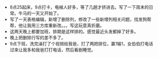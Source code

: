 + 8点25起床，9点打卡，电梯人好多，等了几趟才挤进去。写了一下周末的日常。牛马的一天又开始了。
+ 写了一天表格编辑，新增了删除列，修改了一些新增列相关问题，找发狗帮帮，他让我用三方库重新改。。。写这玩意真折磨。
+ 这两天晚上都要加班，排期是这样排的。感觉最近头发都掉了好多。
+ 晚上把删除行写的差不多了。
+ 9点下班，洗完澡打了个视频给我爸，打了两把排位，赢1输1，女伯伯打电话过来让我多和我爸打打电话，然后看剧睡觉。

